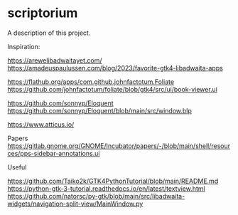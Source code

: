 # scriptorium

A description of this project.

Inspiration:

https://arewelibadwaitayet.com/
https://amadeuspaulussen.com/blog/2023/favorite-gtk4-libadwaita-apps

https://flathub.org/apps/com.github.johnfactotum.Foliate
https://github.com/johnfactotum/foliate/blob/gtk4/src/ui/book-viewer.ui

https://github.com/sonnyp/Eloquent
https://github.com/sonnyp/Eloquent/blob/main/src/window.blp

https://www.atticus.io/

Papers
https://gitlab.gnome.org/GNOME/Incubator/papers/-/blob/main/shell/resources/pps-sidebar-annotations.ui




Useful

https://github.com/Taiko2k/GTK4PythonTutorial/blob/main/README.md
https://python-gtk-3-tutorial.readthedocs.io/en/latest/textview.html
https://github.com/natorsc/py-gtk/blob/main/src/libadwaita-widgets/navigation-split-view/MainWindow.py



